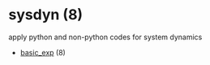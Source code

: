 # sysdyn (8)
apply python and non-python codes for system dynamics

+ [basic_exp](basic_exp/README.md) (8)
